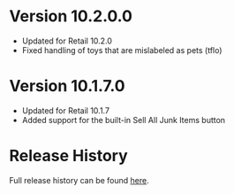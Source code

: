 # Version 10.2.0.0

* Updated for Retail 10.2.0
* Fixed handling of toys that are mislabeled as pets (tflo)

# Version 10.1.7.0

* Updated for Retail 10.1.7
* Added support for the built-in Sell All Junk Items button

# Release History

Full release history can be found [here](https://github.com/kstange/MerchantPlus/wiki/Release-Notes).

